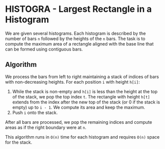 # HISTOGRA - Largest Rectangle in a Histogram

We are given several histograms. Each histogram is described by the number of bars `n`
followed by the heights of the `n` bars. The task is to compute the maximum area of a
rectangle aligned with the base line that can be formed using contiguous bars.

## Algorithm

We process the bars from left to right maintaining a stack of indices of bars with
non-decreasing heights. For each position `i` with height `h[i]`:

1. While the stack is non-empty and `h[i]` is less than the height at the top of the
   stack, we pop the top index `t`. The rectangle with height `h[t]` extends from the
   index after the new top of the stack (or 0 if the stack is empty) up to `i - 1`.
   We compute its area and keep the maximum.
2. Push `i` onto the stack.

After all bars are processed, we pop the remaining indices and compute areas as if the
right boundary were at `n`.

This algorithm runs in `O(n)` time for each histogram and requires `O(n)` space for the
stack.
